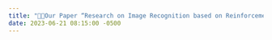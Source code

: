 ```yaml
---
title: "🎉🎉Our Paper “Research on Image Recognition based on Reinforcement Learning” was accepted by CVIDL2023!"
date: 2023-06-21 08:15:00 -0500
---
```

